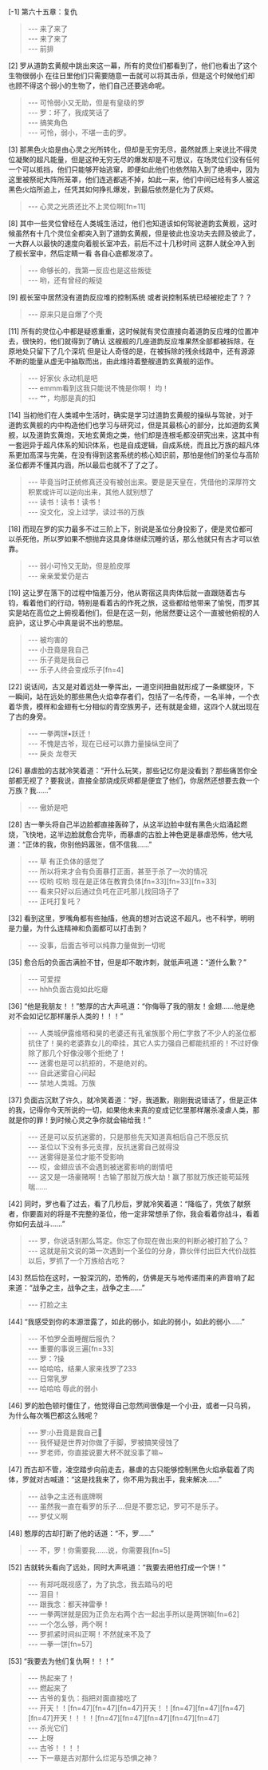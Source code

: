 
[-1] 第六十五章：复仇
>--- 来了来了<br>
>--- 来了来了<br>
>--- 前排<br>

[2] 罗从道韵玄黄舰中跳出来这一幕，所有的灵位们都看到了，他们也看出了这个生物很弱小 在往日里他们只需要随意一击就可以将其击杀，但是这个时候他们却也顾不得这个弱小的生物了，他们自己还要逃命呢。
>--- 可怜弱小又无助，但是有皇级的罗<br>
>--- 罗：坏了，我成笑话了<br>
>--- 搞笑角色<br>
>--- 可怜，弱小，不堪一击的罗。<br>

[3] 那黑色火焰是由心灵之光所转化，但却是无穷无尽，虽然就质上来说比不得灵位凝聚的超凡能量，但是这种无穷无尽的爆发却是不可思议，在场灵位们没有任何一个可以抵挡，他们只能够开始逃窜，即便如此他们也依然陷入到了绝境中，因为这里被祭祀大阵所笼罩，他们连逃都逃不掉，如此一来，他们中间已经有多人被这黑色火焰所追上，任凭其如何挣扎爆发，到最后依然是化为了灰烬。
>--- 心灵之光质还比不上灵位啊[fn=11]<br>

[8] 其中一些灵位曾经在人类城生活过，他们也知道该如何驾驶道韵玄黄舰，这时候虽然有十几个灵位全都突入到了道韵玄黄舰，但是彼此也没功夫去顾及彼此了，一大群人以最快的速度向着舰长室冲去，前后不过十几秒时间 这群人就全冲入到了舰长室中，然后定睛一看 各自心底都发凉了。
>--- 命够长的，我第一反应也是这些叛徒<br>
>--- 哟，还有曾经的叛徒<br>

[9] 舰长室中居然没有道韵反应堆的控制系统 或者说控制系统已经被挖走了？？
>--- 原来只是自爆了个壳<br>

[11] 所有的灵位心中都是疑惑重重，这时候就有灵位直接向着道韵反应堆的位置冲去，很快的，他们就得到了确认 这艘舰的几座道韵反应堆果然全部都被拆除，在原地处只留下了几个深坑 但是让人奇怪的是，在被拆除的残余线路中，还有源源不断的能量从虚无中抽取而出，由此维持着整艘道韵玄黄舰的运作。
>--- 好家伙 永动机是吧<br>
>--- emmm看到这我只能说不愧是你啊！ 均！<br>
>--- 艹，均那是真的扣<br>

[14] 当初他们在人类城中生活时，确实是学习过道韵玄黄舰的操纵与驾驶，对于道韵玄黄舰的内中构造他们也学习与研究过，但是其最核心的部分，比如道韵玄黄舰，以及道韵玄黄炮，天地玄黄炮之类，他们却是连根毛都没研究出来，这其中有一套迥异于超凡体系的知识体系，也是自成逻辑，自成系统，而且比万族的超凡体系更加高深与完美，在没有得到这套系统的核心知识前，那怕是他们的圣位与高阶圣位都弄不懂其内涵，所以最后也就不了了之了。
>--- 毕竟当时正统修真还没有被创出来。要是是天皇在，凭借他的深厚符文积累或许可以逆向出来，其他人就别想了<br>
>--- 读书！读书！读书！<br>
>--- 没文化，没上过学，读过书的万族<br>

[18] 而现在罗的实力最多不过三阶上下，别说是圣位分身投影了，便是灵位都可以杀死他，所以罗如果不想抛弃这具身体继续沉睡的话，那么他就只有古才可以依靠。
>--- 弱小可怜又无助，但是脸皮厚<br>
>--- 亲亲爱爱仍是古<br>

[19] 这让罗在落下的过程中恼羞万分，他从寄宿这具肉体后就一直跟随着古与钧，看着他们的行动，特别是看着古的作死之旅，这些都给他带来了愉悦，而罗其实是站在高位之上俯视着他们，但是在这一刻，他居然要让这个一直被他俯视的人庇护，这让罗心中真是说不出的憋屈。
>--- 被均害的<br>
>--- 小丑竟是我自己<br>
>--- 乐子竟是我自己<br>
>--- 乐子人终会变成乐子[fn=4]<br>

[22] 说话间，古又是对着远处一拳挥出，一道空间扭曲就形成了一条螺旋环，下一瞬间，站在远处的那些黑色火焰幸存者们，包括了一名传奇，一名半神，一个衣着华贵，模样和金翅有七分相似的青空族男子，还有就是金翅，这四个人就出现在了古的身旁。
>--- 一拳两饼•跃迁！<br>
>--- 不愧是古爷，现在已经可以靠力量操纵空间了<br>
>--- 戾炎 龙卷天<br>

[26] 暴虐脸的古就冷笑着道：“开什么玩笑，那些记忆你是没看到？那些痛苦你全部都无视了？要我说，直接全部烧成灰烬都是便宜了他们，你居然还想要去救一个万族？我……”
>--- 傲娇是吧<br>

[28] 古一拳头将自己半边脸都直接轰碎了，从这半边脸中就有黑色火焰涌起燃烧，飞快地，这半边脸就愈合完毕，而暴虐的古脸上神色更是暴虐恐怖，他大吼道：“正体的我，你别他妈嚣张，信不信我……”
>--- 草 有正负体的感觉了<br>
>--- 所以将来才会有负面暴打正面，甚至于杀了一次的情况<br>
>--- 哎哟 哎哟 现在是正体在教育负体[fn=33][fn=33][fn=33]<br>
>--- 看来只好以后通过负吒在正吒那儿找回场子了<br>
>--- 正吒打复吒？<br>

[32] 看到这里，罗嘴角都有些抽搐，他真的想对古说这不超凡，也不科学，明明是力量，为什么连精神和负面都可以打击到？
>--- 没事，后面古爷可以纯靠力量做到一切呢<br>

[35] 愈合后的负面古满脸不甘，但是却不敢炸刺，就低声吼道：“道什么歉？”
>--- 可爱捏<br>
>--- hhh负面古竟如此吃瘪<br>

[36] “他是我朋友！！”憨厚的古大声吼道：“你侮辱了我的朋友！金翅……他是绝对不会如记忆那样屠杀人类的！！！”
>--- 人类城伊露维塔和昊的老婆还有孔雀族那个用仁字救了不少人的圣位都抗住了！昊的老婆靠女儿的牵挂，其它人实力强自己都能抗拒的！不过好像除了那几个好像没哪个拒绝了！<br>
>--- 迷雾也是可以抗拒的，不是绝对的。<br>
>--- 自此迷雾自心间起<br>
>--- 禁地人类城。万族<br>

[37] 负面古沉默了许久，就冷笑着道：“好，我道歉，刚刚我说错话了，但是正体的我，记得你今天所说的一切，如果他未来真的变成记忆里那样屠杀凌虐人类，那就是你的罪！到时候心灵之争你就会输给我！”
>--- 还是可以反抗迷雾的，只是那些先天知道真相后自己不愿反抗<br>
>--- 圣位以下没有多元支撑，反抗迷雾自己就得没<br>
>--- 迷雾得是圣位才能不受影响<br>
>--- 哎，金翅应该不会遇到被迷雾影响的剧情吧<br>
>--- 这又是一场豪赌啊！古输了那就万族大劫！赢了那就万族还能苟延残喘……<br>

[42] 同时，罗也看了过去，看了几秒后，罗就冷笑着道：“降临了，凭依了献祭者，你要面对的将是不完整的圣位，他一定非常想杀了你，我会看着你战斗，看着你如何去战斗……”
>--- 罗，你说话别那么笃定。你忘了你现在做出来的判断必被打脸了么？<br>
>--- 这就是前文说的第一次遇到一个圣位的分身，靠伙伴付出巨大代价战胜以后，罗抓了一个万族给古吃？<br>

[43] 然后恰在这时，一股深沉的，恐怖的，仿佛是天与地传递而来的声音响了起来道：“战争之主，战争之主，战争之主……”
>--- 打脸之主<br>

[44] “我感受到你的本源泄露了，如此的弱小，如此的弱小，如此的弱小……”
>--- 不怕罗全面睡醒后报仇？<br>
>--- 重要的事说三遍[fn=33]<br>
>--- 罗：?操<br>
>--- 哈哈哈，结果人家来找罗了233<br>
>--- 日常乳罗<br>
>--- 哈哈哈 辱此的弱小<br>

[46] 罗的脸色顿时僵住了，他觉得自己忽然间很像是一个小丑，或者一只乌鸦，为什么每次嘴巴都这么贱呢？
>--- 罗:小丑竟是我自己🤡<br>
>--- 我怀疑是世界对你做了手脚，罗被搞笑侵蚀了<br>
>--- 罗老师，你直接说要大杯不就没事了嘛~<br>

[47] 而古却不管，凌空踏步向前走去，暴虐的古只能够控制黑色火焰承载着了肉体，罗就对古喊道：“这是找我来了，你不用为我出手，我来解决……”
>--- 战争之主还有底牌啊<br>
>--- 虽然我一直在看罗的乐子....但是不要忘记，罗可不是乐子。<br>
>--- 罗仗义啊<br>

[48] 憨厚的古却打断了他的话道：“不，罗……”
>--- 不，罗！你需要我……说，你需要我[fn=5]<br>

[52] 古就转头看向了远处，同时大声吼道：“我要去把他打成一个饼！”
>--- 有郑吒既视感了，为了执念，我去踏马的吧<br>
>--- 泪目！<br>
>--- 跟我念：都天神雷拳！<br>
>--- 一拳两饼就是因为正负左右两个古一起出手所以是两饼嘛[fn=62]<br>
>--- 一个怎么够，两个啊！<br>
>--- 罗抓紧时间纠正啊！不然就来不及了<br>
>--- 一拳一饼[fn=57]<br>

[53] “我要去为他们复仇啊！！！”
>--- 热起来了！<br>
>--- 燃起来了<br>
>--- 古爷的复仇：指把对面直接吃了<br>
>--- 开天！！[fn=47][fn=47][fn=47]开天！！[fn=47][fn=47][fn=47][fn=47]开天！！！！[fn=47][fn=47][fn=47][fn=47][fn=47]<br>
>--- 杀光它们<br>
>--- 上呀<br>
>--- 古爷！！！！<br>
>--- 下一章是古对那什么烂泥与恐惧之神？<br>
